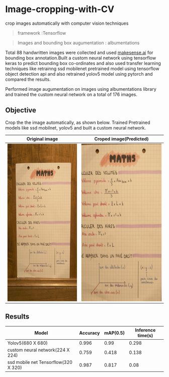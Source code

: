 # Image-cropping-with-CV

crop images automatically with computer vision techniques

>framework  :Tensorflow 

>Images and bounding box augumentation : albumentations 

Total 88 handwritten images were collected and used [makesense.ai](https://www.makesense.ai/) for bounding box annotation.Built a custom neural network using tensorflow keras to predict bounding box co-ordinates and also used transfer learning techniques like retrainng ssd mobilenet pretrained model using tensorflow object detection api and also retrained yolov5 model using pytorch and compared the results.

Performed image augumentation on images using albumentations library and trained the custom neural network on a total of 176 images.


## Objective 

Crop the the image automatically, as shown below. 
Trained Pretrained models like ssd mobilnet, yolov5 and built a custom neural network.




Original image             |  Croped image(Predicted)
:-------------------------:|:-------------------------:
<img src="Images/Test/058eeccda566ce0132bd7a2ffe3f5272.jpg" width = "395" height = "500">  |  <img src="Images/cropped_image.png" width = "395" height = "500">


## Results 

| Model | Accuracy | mAP(0.5) | Inference time(s) |
| ------ | ------ | ------ | ------ |
| Yolov5(680 X 680) | 0.996 |  0.99 | 0.298 |
| custom neural network(224 X 224) | 0.759 | 0.418 | 0.138 |
| ssd mobile net Tensorflow(320 X 320) | 0.987 | 0.817 | 0.08 |
